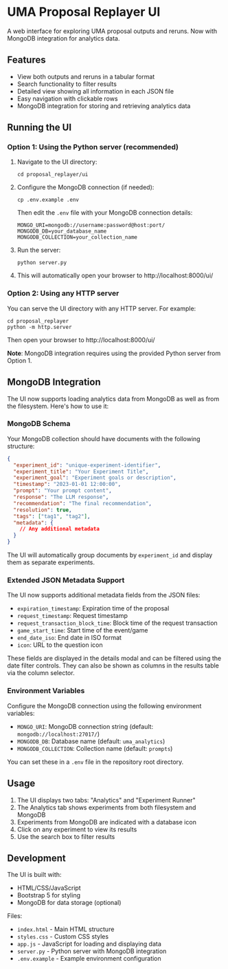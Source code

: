 # UMA Proposal Replayer UI

A web interface for exploring UMA proposal outputs and reruns. Now with MongoDB integration for analytics data.

## Features

- View both outputs and reruns in a tabular format
- Search functionality to filter results
- Detailed view showing all information in each JSON file
- Easy navigation with clickable rows
- MongoDB integration for storing and retrieving analytics data

## Running the UI

### Option 1: Using the Python server (recommended)

1. Navigate to the UI directory:
   ```
   cd proposal_replayer/ui
   ```

2. Configure the MongoDB connection (if needed):
   ```
   cp .env.example .env
   ```
   Then edit the `.env` file with your MongoDB connection details:
   ```
   MONGO_URI=mongodb://username:password@host:port/
   MONGODB_DB=your_database_name
   MONGODB_COLLECTION=your_collection_name
   ```

3. Run the server:
   ```
   python server.py
   ```

4. This will automatically open your browser to http://localhost:8000/ui/

### Option 2: Using any HTTP server

You can serve the UI directory with any HTTP server. For example:

```
cd proposal_replayer
python -m http.server
```

Then open your browser to http://localhost:8000/ui/

**Note**: MongoDB integration requires using the provided Python server from Option 1.

## MongoDB Integration

The UI now supports loading analytics data from MongoDB as well as from the filesystem. Here's how to use it:

### MongoDB Schema

Your MongoDB collection should have documents with the following structure:

```json
{
  "experiment_id": "unique-experiment-identifier",
  "experiment_title": "Your Experiment Title",
  "experiment_goal": "Experiment goals or description",
  "timestamp": "2023-01-01 12:00:00",
  "prompt": "Your prompt content",
  "response": "The LLM response",
  "recommendation": "The final recommendation",
  "resolution": true,
  "tags": ["tag1", "tag2"],
  "metadata": {
    // Any additional metadata
  }
}
```

The UI will automatically group documents by `experiment_id` and display them as separate experiments.

### Extended JSON Metadata Support

The UI now supports additional metadata fields from the JSON files:

- `expiration_timestamp`: Expiration time of the proposal
- `request_timestamp`: Request timestamp
- `request_transaction_block_time`: Block time of the request transaction
- `game_start_time`: Start time of the event/game
- `end_date_iso`: End date in ISO format
- `icon`: URL to the question icon

These fields are displayed in the details modal and can be filtered using the date filter controls. They can also be shown as columns in the results table via the column selector.

### Environment Variables

Configure the MongoDB connection using the following environment variables:

- `MONGO_URI`: MongoDB connection string (default: `mongodb://localhost:27017/`)
- `MONGODB_DB`: Database name (default: `uma_analytics`)
- `MONGODB_COLLECTION`: Collection name (default: `prompts`)

You can set these in a `.env` file in the repository root directory.

## Usage

1. The UI displays two tabs: "Analytics" and "Experiment Runner"
2. The Analytics tab shows experiments from both filesystem and MongoDB
3. Experiments from MongoDB are indicated with a database icon
4. Click on any experiment to view its results
5. Use the search box to filter results

## Development

The UI is built with:
- HTML/CSS/JavaScript
- Bootstrap 5 for styling
- MongoDB for data storage (optional)

Files:
- `index.html` - Main HTML structure
- `styles.css` - Custom CSS styles
- `app.js` - JavaScript for loading and displaying data
- `server.py` - Python server with MongoDB integration
- `.env.example` - Example environment configuration 
